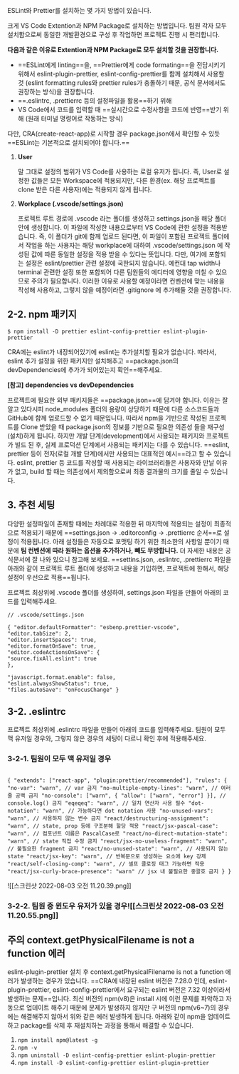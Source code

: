 ESLint와 Prettier를 설치하는 몇 가지 방법이 있습니다.

크게 VS Code Extention과 NPM Package로 설치하는 방법입니다. 팀원 각자 모두 설치함으로써 동일한 개발환경으로 구성 후 작업하면 프로젝트 진행 시 편리합니다.

**다음과 같은 이유로 Extention과 NPM Package로 모두 설치할 것을 권장합니다.**

-   ==ESLint에게 linting==을, ==Prettier에게 code formating==을 전담시키기 위해서 eslint-plugin-prettier, eslint-config-prettier를 함께 설치해서 사용할 것 (eslint formatting rules와 prettier rules가 충돌하기 때문, 공식 문서에서도 권장하는 방식)을 권장합니다.
-   ==.eslintrc, .prettierrc 등의 설정파일을 활용==하기 위해
-   VS Code에서 코드를 입력할 때 ==실시간으로 수정사항을 코드에 반영==받기 위해 (원래 터미널 명령어로 작동하는 방식)

다만, CRA(create-react-app)로 시작할 경우 package.json에서 확인할 수 있듯 ==ESLint는 기본적으로 설치되어야 합니다.==




1.  **User**
    
    말 그대로 설정의 범위가 VS Code를 사용하는 로컬 유저가 됩니다. 즉, User로 설정한 값들은 모든 Workspace에 적용되지만, 다른 환경(ex. 해당 프로젝트를 clone 받은 다른 사용자)에는 적용되지 않게 됩니다.
    
2.  **Workplace (.vscode/settings.json)**
    
    프로젝트 루트 경로에 .vscode 라는 폴더를 생성하고 settings.json을 해당 폴더 안에 생성합니다. 이 파일에 작성한 내용으로부터 VS Code에 관한 설정을 적용받습니다. 즉, 이 폴더가 git에 함께 업로드 된다면, 이 파일이 포함된 프로젝트 폴더에서 작업을 하는 사용자는 해당 workplace에 대하여 .vscode/settings.json 에 작성된 값에 따른 동일한 설정을 적용 받을 수 있다는 뜻입니다. 다만, 여기에 포함되는 설정은 eslint/prettier 관련 설정에 국한되지 않습니다. 예컨대 tap width나 terminal 관련한 설정 또한 포함되어 다른 팀원들의 에디터에 영향을 미칠 수 있으므로 주의가 필요합니다. 이러한 이유로 사용할 예정이라면 컨벤션에 맞는 내용을 작성해 사용하고, 그렇지 않을 예정이라면 .gitignore 에 추가해둘 것을 권장합니다.


## 2-2. npm 패키지

`$ npm install -D prettier eslint-config-prettier eslint-plugin-prettier`

CRA에는 eslint가 내장되어있기에 eslint는 추가설치할 필요가 없습니다. 따라서, eslint 추가 설정을 위한 패키지만 설치해추고 ==package.json의 devDependencies에 추가가 되어있는지 확인==해주세요.  
  

**[참고]** **dependencies vs devDependencies**

프로젝트에 필요한 외부 패키지들은 ==package.json==에 담겨야 합니다. 이유는 잘 알고 있다시피 node_modules 폴더의 용량이 상당하기 때문에 다른 소스코드들과 GitHub에 함께 업로드할 수 없기 때문입니다. 따라서 npm을 기반으로 작성된 프로젝트를 Clone 받았을 때 package.json의 정보를 기반으로 필요한 의존성 들을 재구성(설치)하게 됩니다. 하지만 개발 단계(development)에서 사용되는 패키지와 프로젝트가 빌드 된 후, 실제 프로덕션 단계에서 사용되는 패키지는 다를 수 있습니다. ==eslint, prettier 등이 전자(로컬 개발 단계)에서만 사용되는 대표적인 예시==라고 할 수 있습니다. eslint, prettier 등 코드를 작성할 때 사용되는 라이브러리들은 사용자와 만날 이유가 없고, build 할 때는 의존성에서 제외함으로써 최종 결과물의 크기를 줄일 수 있습니다.

## 3. 추천 세팅

다양한 설정파일이 존재할 때에는 차례대로 적용한 뒤 마지막에 적용되는 설정이 최종적으로 적용되기 때문에 ==settings.json → .editorconfig → .prettierrc 순서==로 설정이 적용됩니다. 아래 설정들은 자동으로 포맷팅 하기 위한 최소한의 사항일 뿐이기 때문에 **팀 컨벤션에 따라 원하는 옵션을 추가하거나, 빼도 무방합니다.** 더 자세한 내용은 공식문서에 잘 나와 있으니 참고해 보세요. ==settins.json, .eslintrc, .prettierrc 파일을 아래와 같이 프로젝트 루트 폴더에 생성하고 내용을 기입하면, 프로젝트에 한해서, 해당 설정이 우선으로 적용==됩니다.

프로젝트 최상위에 .vscode 폴더를 생성하여, settings.json 파일을 만들어 아래의 코드를 입력해주세요.

```
// .vscode/settings.json

{ "editor.defaultFormatter": "esbenp.prettier-vscode", "editor.tabSize": 2,
"editor.insertSpaces": true, 
"editor.formatOnSave": true, 
"editor.codeActionsOnSave": { 
"source.fixAll.eslint": true 
}, 

"javascript.format.enable": false,
"eslint.alwaysShowStatus": true,
"files.autoSave": "onFocusChange" }
```


## 3-2. .eslintrc

프로젝트 최상위에 .eslintrc 파일을 만들어 아래의 코드를 입력해주세요. 팀원이 모두 맥 유저일 경우와, 그렇지 않은 경우의 세팅이 다르니 확인 후에 적용해주세요.

### 3-2-1. 팀원이 모두 맥 유저일 경우

```

{ "extends": ["react-app", "plugin:prettier/recommended"], "rules": { "no-var": "warn", // var 금지 "no-multiple-empty-lines": "warn", // 여러 줄 공백 금지 "no-console": ["warn", { "allow": ["warn", "error"] }], // console.log() 금지 "eqeqeq": "warn", // 일치 연산자 사용 필수 "dot-notation": "warn", // 가능하다면 dot notation 사용 "no-unused-vars": "warn", // 사용하지 않는 변수 금지 "react/destructuring-assignment": "warn", // state, prop 등에 구조분해 할당 적용 "react/jsx-pascal-case": "warn", // 컴포넌트 이름은 PascalCase로 "react/no-direct-mutation-state": "warn", // state 직접 수정 금지 "react/jsx-no-useless-fragment": "warn", // 불필요한 fragment 금지 "react/no-unused-state": "warn", // 사용되지 않는 state "react/jsx-key": "warn", // 반복문으로 생성하는 요소에 key 강제 "react/self-closing-comp": "warn", // 셀프 클로징 태그 가능하면 적용 "react/jsx-curly-brace-presence": "warn" // jsx 내 불필요한 중괄호 금지 } }
```
![[스크린샷 2022-08-03 오전 11.20.39.png]]


### 3-2-2. 팀원 중 윈도우 유저가 있을 경우![[스크린샷 2022-08-03 오전 11.20.55.png]]

##  주의 context.getPhysicalFilename is not a function 에러

eslint-plugin-prettier 설치 후 context.getPhysicalFilename is not a function 에러가 발생하는 경우가 있습니다. ==CRA에 내장된 eslint 버전은 7.28.0 인데, eslint-plugin-prettier, eslint-config-prettier에서 요구되는 eslint 버전은 7.32 이상이라서 발생하는 문제==입니다. 최신 버전의 npm(v8)은 install 시에 이런 문제를 파악하고 자동으로 업데이트 해주기 때문에 문제가 발생하지 않지만 구 버전의 npm(v6~7)의 경우에는 해결해주지 않아서 위와 같은 에러 발생하게 됩니다. 아래와 같이 npm을 업데이트하고 package를 삭제 후 재설치하는 과정을 통해서 해결할 수 있습니다.

1.  `npm install npm@latest -g`
2.  `npm -v`
3.  `npm uninstall -D eslint-config-prettier eslint-plugin-prettier`
4.  `npm install -D eslint-config-prettier eslint-plugin-prettier`
